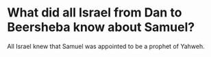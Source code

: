 # What did all Israel from Dan to Beersheba know about Samuel?

All Israel knew that Samuel was appointed to be a prophet of Yahweh.
